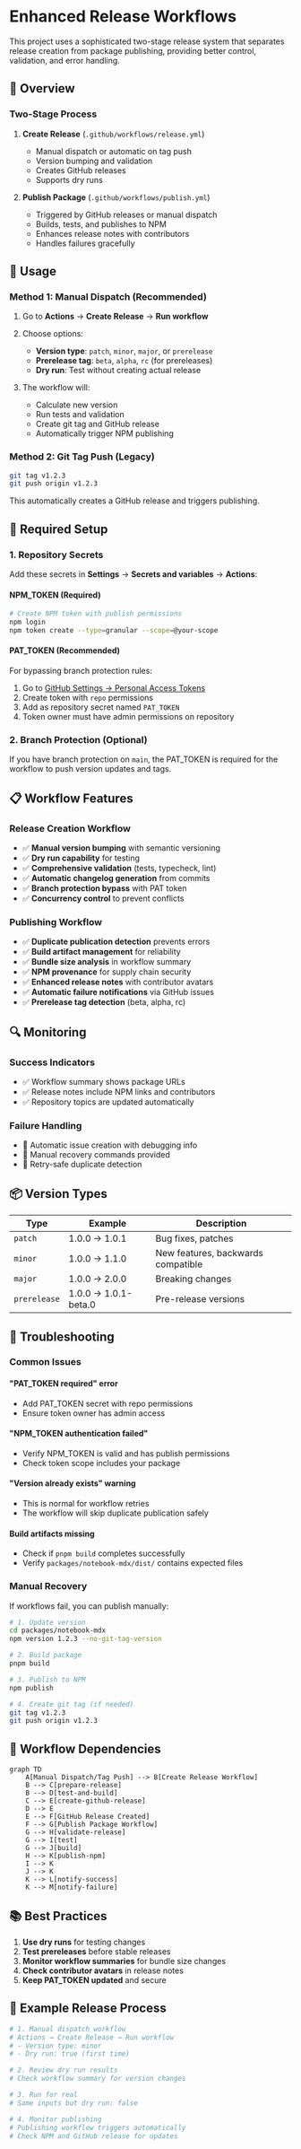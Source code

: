 # Enhanced Release Workflows

This project uses a sophisticated two-stage release system that separates release creation from package publishing, providing better control, validation, and error handling.

## 🎯 Overview

### Two-Stage Process

1. **Create Release** (`.github/workflows/release.yml`)
   - Manual dispatch or automatic on tag push
   - Version bumping and validation
   - Creates GitHub releases
   - Supports dry runs

2. **Publish Package** (`.github/workflows/publish.yml`)
   - Triggered by GitHub releases or manual dispatch
   - Builds, tests, and publishes to NPM
   - Enhances release notes with contributors
   - Handles failures gracefully

## 🚀 Usage

### Method 1: Manual Dispatch (Recommended)

1. Go to **Actions** → **Create Release** → **Run workflow**
2. Choose options:
   - **Version type**: `patch`, `minor`, `major`, or `prerelease`
   - **Prerelease tag**: `beta`, `alpha`, `rc` (for prereleases)
   - **Dry run**: Test without creating actual release

3. The workflow will:
   - Calculate new version
   - Run tests and validation
   - Create git tag and GitHub release
   - Automatically trigger NPM publishing

### Method 2: Git Tag Push (Legacy)

```bash
git tag v1.2.3
git push origin v1.2.3
```

This automatically creates a GitHub release and triggers publishing.

## 🔧 Required Setup

### 1. Repository Secrets

Add these secrets in **Settings** → **Secrets and variables** → **Actions**:

#### NPM_TOKEN (Required)

```bash
# Create NPM token with publish permissions
npm login
npm token create --type=granular --scope=@your-scope
```

#### PAT_TOKEN (Recommended)

For bypassing branch protection rules:

1. Go to [GitHub Settings → Personal Access Tokens](https://github.com/settings/tokens)
2. Create token with `repo` permissions
3. Add as repository secret named `PAT_TOKEN`
4. Token owner must have admin permissions on repository

### 2. Branch Protection (Optional)

If you have branch protection on `main`, the PAT_TOKEN is required for the workflow to push version updates and tags.

## 📋 Workflow Features

### Release Creation Workflow

- ✅ **Manual version bumping** with semantic versioning
- ✅ **Dry run capability** for testing
- ✅ **Comprehensive validation** (tests, typecheck, lint)
- ✅ **Automatic changelog generation** from commits
- ✅ **Branch protection bypass** with PAT token
- ✅ **Concurrency control** to prevent conflicts

### Publishing Workflow

- ✅ **Duplicate publication detection** prevents errors
- ✅ **Build artifact management** for reliability
- ✅ **Bundle size analysis** in workflow summary
- ✅ **NPM provenance** for supply chain security
- ✅ **Enhanced release notes** with contributor avatars
- ✅ **Automatic failure notifications** via GitHub issues
- ✅ **Prerelease tag detection** (beta, alpha, rc)

## 🔍 Monitoring

### Success Indicators

- ✅ Workflow summary shows package URLs
- ✅ Release notes include NPM links and contributors
- ✅ Repository topics are updated automatically

### Failure Handling

- 🚨 Automatic issue creation with debugging info
- 🚨 Manual recovery commands provided
- 🚨 Retry-safe duplicate detection

## 📦 Version Types

| Type | Example | Description |
|------|---------|-------------|
| `patch` | 1.0.0 → 1.0.1 | Bug fixes, patches |
| `minor` | 1.0.0 → 1.1.0 | New features, backwards compatible |
| `major` | 1.0.0 → 2.0.0 | Breaking changes |
| `prerelease` | 1.0.0 → 1.0.1-beta.0 | Pre-release versions |

## 🐛 Troubleshooting

### Common Issues

#### "PAT_TOKEN required" error

- Add PAT_TOKEN secret with repo permissions
- Ensure token owner has admin access

#### "NPM_TOKEN authentication failed"

- Verify NPM_TOKEN is valid and has publish permissions
- Check token scope includes your package

#### "Version already exists" warning

- This is normal for workflow retries
- The workflow will skip duplicate publication safely

#### Build artifacts missing

- Check if `pnpm build` completes successfully
- Verify `packages/notebook-mdx/dist/` contains expected files

### Manual Recovery

If workflows fail, you can publish manually:

```bash
# 1. Update version
cd packages/notebook-mdx
npm version 1.2.3 --no-git-tag-version

# 2. Build package
pnpm build

# 3. Publish to NPM
npm publish

# 4. Create git tag (if needed)
git tag v1.2.3
git push origin v1.2.3
```

## 🔗 Workflow Dependencies

```mermaid
graph TD
    A[Manual Dispatch/Tag Push] --> B[Create Release Workflow]
    B --> C[prepare-release]
    B --> D[test-and-build]
    C --> E[create-github-release]
    D --> E
    E --> F[GitHub Release Created]
    F --> G[Publish Package Workflow]
    G --> H[validate-release]
    G --> I[test]
    G --> J[build]
    H --> K[publish-npm]
    I --> K
    J --> K
    K --> L[notify-success]
    K --> M[notify-failure]
```

## 📚 Best Practices

1. **Use dry runs** for testing changes
2. **Test prereleases** before stable releases  
3. **Monitor workflow summaries** for bundle size changes
4. **Check contributor avatars** in release notes
5. **Keep PAT_TOKEN updated** and secure

## 🚀 Example Release Process

```bash
# 1. Manual dispatch workflow
# Actions → Create Release → Run workflow
# - Version type: minor
# - Dry run: true (first time)

# 2. Review dry run results
# Check workflow summary for version changes

# 3. Run for real
# Same inputs but dry run: false

# 4. Monitor publishing
# Publishing workflow triggers automatically
# Check NPM and GitHub release for updates
```

